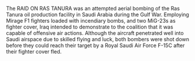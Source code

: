 The RAID ON RAS TANURA was an attempted aerial bombing of the Ras Tanura oil production facility in Saudi Arabia during the Gulf War. Employing Mirage F1 fighters loaded with incendiary bombs, and two MiG-23s as fighter cover, Iraq intended to demonstrate to the coalition that it was capable of offensive air actions. Although the aircraft penetrated well into Saudi airspace due to skilled flying and luck, both bombers were shot down before they could reach their target by a Royal Saudi Air Force F-15C after their fighter cover fled.
